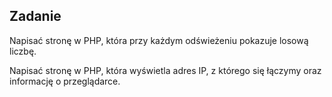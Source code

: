 ## Zadanie

Napisać stronę w PHP, która przy każdym odświeżeniu pokazuje losową liczbę.

Napisać stronę w PHP, która wyświetla adres IP, z którego się łączymy oraz informację o przeglądarce.


